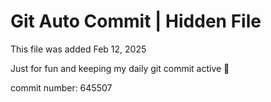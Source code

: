 # Git Auto Commit | Hidden File

This file was added Feb 12, 2025

Just for fun and keeping my daily git commit active 🤪

commit number: 645507
